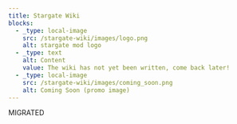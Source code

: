 ```yaml
---
title: Stargate Wiki
blocks:
  - _type: local-image
    src: /stargate-wiki/images/logo.png
    alt: stargate mod logo
  - _type: text
    alt: Content
    value: The wiki has not yet been written, come back later!
  - _type: local-image
    src: /stargate-wiki/images/coming_soon.png
    alt: Coming Soon (promo image)
---
```

MIGRATED